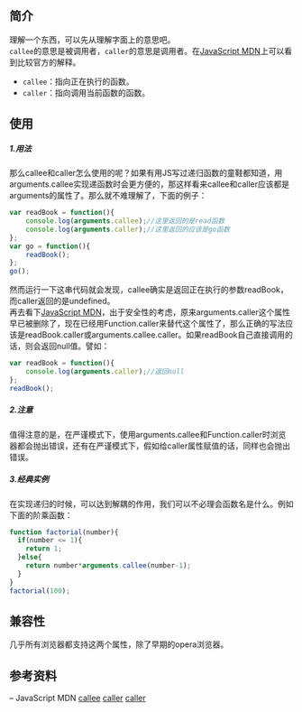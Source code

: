 ## 简介
理解一个东西，可以先从理解字面上的意思吧。  
`callee`的意思是被调用者，`caller`的意思是调用者。在[JavaScript MDN](https://developer.mozilla.org/en-US/docs/Web/JavaScript/Reference)上可以看到比较官方的解释。
* `callee`：指向正在执行的函数。
* `caller`：指向调用当前函数的函数。  

## 使用
##### 1.用法
那么callee和caller怎么使用的呢？如果有用JS写过递归函数的童鞋都知道，用arguments.callee实现递函数时会更方便的，那这样看来callee和caller应该都是arguments的属性了。那么就不难理解了，下面的例子：
```javascript
var readBook = function(){
    console.log(arguments.callee);//这里返回的是read函数
    console.log(arguments.caller);//这里返回的应该是go函数
};
var go = function(){
    readBook();
};
go();
```
然而运行一下这串代码就会发现，callee确实是返回正在执行的参数readBook，而caller返回的是undefined。  
再去看下[JavaScript MDN](https://developer.mozilla.org/en-US/docs/Web/JavaScript/Reference)，出于安全性的考虑，原来arguments.caller这个属性早已被删除了，现在已经用Function.caller来替代这个属性了，那么正确的写法应该是readBook.caller或arguments.callee.caller。如果readBook自己直接调用的话，则会返回null值。譬如：
```javascript
var readBook = function(){
    console.log(arguments.caller);//返回null
};
readBook();
```
##### 2.注意
值得注意的是，在严谨模式下，使用arguments.callee和Function.caller时浏览器都会抛出错误，还有在严谨模式下，假如给caller属性赋值的话，同样也会抛出错误。  
##### 3.经典实例
在实现递归的时候，可以达到解耦的作用，我们可以不必理会函数名是什么。例如下面的阶乘函数：
```javascript
function factorial(number){
  if(number <= 1){
    return 1;
  }else{
    return number*arguments.callee(number-1);
  }
}
factorial(100);
```
## 兼容性
几乎所有浏览器都支持这两个属性，除了早期的opera浏览器。
## 参考资料
– JavaScript MDN [callee](https://developer.mozilla.org/en-US/docs/Web/JavaScript/Reference/Functions/arguments/callee) [caller](https://developer.mozilla.org/en-US/docs/Web/JavaScript/Reference/Functions/arguments/caller) [caller](https://developer.mozilla.org/en-US/docs/Web/JavaScript/Reference/Global_Objects/Function/caller)
